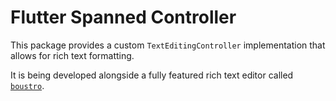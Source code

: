 # Flutter Spanned Controller

This package provides a custom `TextEditingController` implementation
that allows for rich text formatting.

It is being developed alongside a fully featured rich text editor called
[`boustro`](https://pub.dev/packages/boustro).
